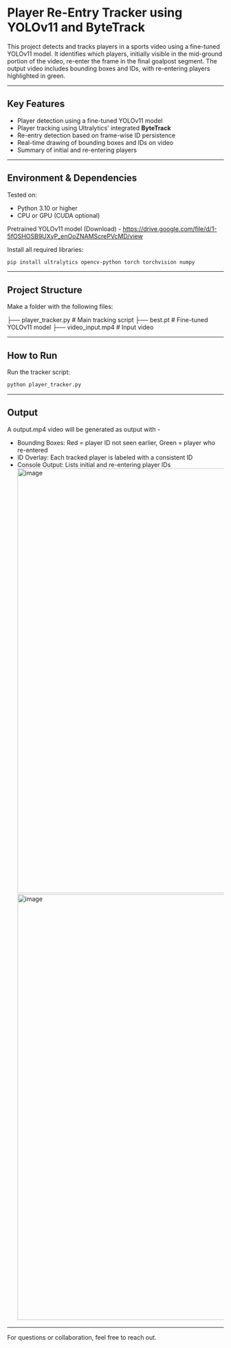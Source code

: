 #  Player Re-Entry Tracker using YOLOv11 and ByteTrack

This project detects and tracks players in a sports video using a fine-tuned YOLOv11 model. It identifies which players, initially visible in the mid-ground portion of the video, re-enter the frame in the final goalpost segment. The output video includes bounding boxes and IDs, with re-entering players highlighted in green.

---

##  Key Features

- Player detection using a fine-tuned YOLOv11 model
- Player tracking using Ultralytics' integrated **ByteTrack**
- Re-entry detection based on frame-wise ID persistence
- Real-time drawing of bounding boxes and IDs on video
- Summary of initial and re-entering players

---

## Environment & Dependencies

Tested on:
- Python 3.10 or higher
- CPU or GPU (CUDA optional)

Pretrained YOLOv11 model (Download) - https://drive.google.com/file/d/1-5fOSHOSB9UXyP_enOoZNAMScrePVcMD/view

Install all required libraries:

```bash
pip install ultralytics opencv-python torch torchvision numpy
```

---

##  Project Structure

Make a folder with the following files:

├── player_tracker.py # Main tracking script
├── best.pt # Fine-tuned YOLOv11 model 
├── video_input.mp4 # Input video

---

## How to Run
Run the tracker script:
```bash
python player_tracker.py
```

---
## Output

A output.mp4 video will be generated as output with -
- Bounding Boxes: Red = player ID not seen earlier, Green = player who re-entered
- ID Overlay: Each tracked player is labeled with a consistent ID
- Console Output: Lists initial and re-entering player IDs
  <img width="985" alt="image" src="https://github.com/user-attachments/assets/677de2ac-1778-41d6-9c18-5da6429eb584" />
  <img width="987" alt="image" src="https://github.com/user-attachments/assets/085e878a-8308-4abc-80a3-5be2b6f804e1" />


---

For questions or collaboration, feel free to reach out.
